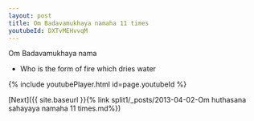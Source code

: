 ```yaml
---
layout: post
title: Om Badavamukhaya namaha 11 times
youtubeId: DXTvMEHvvqM
---
```

 
 
Om Badavamukhaya nama 
 
 -  Who is the form of fire which dries water 
 
  
 
  
 
 
 
 
 
 


{% include youtubePlayer.html id=page.youtubeId %}
 
[Next]({{ site.baseurl }}{% link  split1/_posts/2013-04-02-Om huthasana sahayaya namaha 11 times.md%})
 
